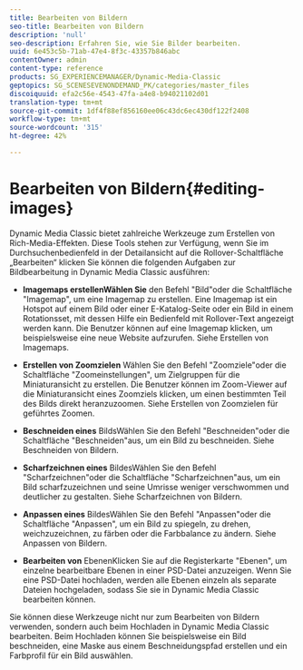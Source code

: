 ```yaml
---
title: Bearbeiten von Bildern
seo-title: Bearbeiten von Bildern
description: 'null'
seo-description: Erfahren Sie, wie Sie Bilder bearbeiten.
uuid: 6e453c5b-71ab-47e4-8f3c-43357b846abc
contentOwner: admin
content-type: reference
products: SG_EXPERIENCEMANAGER/Dynamic-Media-Classic
geptopics: SG_SCENESEVENONDEMAND_PK/categories/master_files
discoiquuid: efa2c56e-4543-47fa-a4e8-b94021102d01
translation-type: tm+mt
source-git-commit: 1df4f88ef856160ee06c43dc6ec430df122f2408
workflow-type: tm+mt
source-wordcount: '315'
ht-degree: 42%

---
```



# Bearbeiten von Bildern{#editing-images}

Dynamic Media Classic bietet zahlreiche Werkzeuge zum Erstellen von Rich-Media-Effekten. Diese Tools stehen zur Verfügung, wenn Sie im Durchsuchenbedienfeld in der Detailansicht auf die Rollover-Schaltfläche „Bearbeiten“ klicken Sie können die folgenden Aufgaben zur Bildbearbeitung in Dynamic Media Classic ausführen:

* **Imagemaps erstellenWählen Sie**
den Befehl &quot;Bild&quot;oder die Schaltfläche &quot;Imagemap&quot;, um eine Imagemap zu erstellen. Eine Imagemap ist ein Hotspot auf einem Bild oder einer E-Katalog-Seite oder ein Bild in einem Rotationsset, mit dessen Hilfe ein Bedienfeld mit Rollover-Text angezeigt werden kann. Die Benutzer können auf eine Imagemap klicken, um beispielsweise eine neue Website aufzurufen. Siehe Erstellen von Imagemaps.

* **Erstellen von Zoomzielen**
Wählen Sie den Befehl &quot;Zoomziele&quot;oder die Schaltfläche &quot;Zoomeinstellungen&quot;, um Zielgruppen für die Miniaturansicht zu erstellen. Die Benutzer können im Zoom-Viewer auf die Miniaturansicht eines Zoomziels klicken, um einen bestimmten Teil des Bilds direkt heranzuzoomen. Siehe Erstellen von Zoomzielen für geführtes Zoomen.

* **Beschneiden eines**
BildsWählen Sie den Befehl &quot;Beschneiden&quot;oder die Schaltfläche &quot;Beschneiden&quot;aus, um ein Bild zu beschneiden. Siehe Beschneiden von Bildern.

* **Scharfzeichnen eines**
BildesWählen Sie den Befehl &quot;Scharfzeichnen&quot;oder die Schaltfläche &quot;Scharfzeichnen&quot;aus, um ein Bild scharfzuzeichnen und seine Umrisse weniger verschwommen und deutlicher zu gestalten. Siehe Scharfzeichnen von Bildern.

* **Anpassen eines**
BildesWählen Sie den Befehl &quot;Anpassen&quot;oder die Schaltfläche &quot;Anpassen&quot;, um ein Bild zu spiegeln, zu drehen, weichzuzeichnen, zu färben oder die Farbbalance zu ändern. Siehe Anpassen von Bildern.

* **Bearbeiten von**
EbenenKlicken Sie auf die Registerkarte &quot;Ebenen&quot;, um einzelne bearbeitbare Ebenen in einer PSD-Datei anzuzeigen. Wenn Sie eine PSD-Datei hochladen, werden alle Ebenen einzeln als separate Dateien hochgeladen, sodass Sie sie in Dynamic Media Classic bearbeiten können.

Sie können diese Werkzeuge nicht nur zum Bearbeiten von Bildern verwenden, sondern auch beim Hochladen in Dynamic Media Classic bearbeiten. Beim Hochladen können Sie beispielsweise ein Bild beschneiden, eine Maske aus einem Beschneidungspfad erstellen und ein Farbprofil für ein Bild auswählen.
